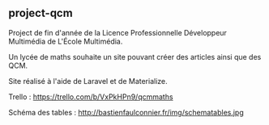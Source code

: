 ## project-qcm

Project de fin d'année de la Licence Professionnelle Développeur Multimédia de L'École Multimédia.


Un lycée de maths souhaite un site pouvant créer des articles ainsi que des QCM.

Site réalisé à l'aide de Laravel et de Materialize.


Trello : https://trello.com/b/VxPkHPn9/qcmmaths

Schéma des tables : http://bastienfaulconnier.fr/img/schematables.jpg